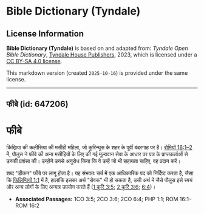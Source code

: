# Bible Dictionary (Tyndale)

## License Information

**Bible Dictionary (Tyndale)** is based on and adapted from: _Tyndale Open Bible Dictionary_, [Tyndale House Publishers](https://tyndaleopenresources.com/), 2023, which is licensed under a [CC BY-SA 4.0 license](https://creativecommons.org/licenses/by-sa/4.0/legalcode.en).

This markdown version (created `2025-10-16`) is provided under the same license.



--------------------------------

## फीबे (id: 647206)

फीबे
====

किंख्रिया की कलीसिया की मसीही महिला, जो कुरिन्थुस के शहर के पूर्वी बंदरगाह पर है। [रोमियों 16:1–2](https://ref.ly/Rom16:1-Rom16:2) में, पौलुस ने फीबे की अन्य मसीहियों के लिए की गई मूल्यवान सेवा के आधार पर पत्र के प्राप्तकर्ताओं से उनकी प्रशंसा की। उन्होंने उनसे अनुरोध किया कि वे उन्हें जो भी सहायता चाहिए, वह प्रदान करें।

शब्द "डीकन" फीबे पर लागू होता है। यह संभवतः चर्च में एक आधिकारिक पद को निर्दिष्ट करता है, जैसा कि [फिलिप्पियों 1:1](https://ref.ly/Phil1:1) में है, हालांकि इसका अर्थ "सेवक" भी हो सकता है, उसी अर्थ में जैसे पौलुस इसे स्वयं और अन्य लोगों के लिए अन्यत्र उपयोग करते हैं ([1 कुरि 3:5](https://ref.ly/1Cor3:5); [2 कुरि 3:6](https://ref.ly/2Cor3:6); [6:4](https://ref.ly/2Cor6:4))।

* **Associated Passages:** 1CO 3:5; 2CO 3:6; 2CO 6:4; PHP 1:1; ROM 16:1–ROM 16:2

